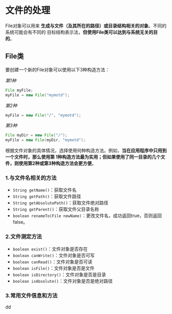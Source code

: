 文件的处理
================================================================================
File对象可以用来 **生成与文件（及其所在的路径）或目录结构相关的对象**。不同的系统可能会有不同的
目标结构表示法，**但使用File类可以达到与系统无关的目的**。

## File类
要创建一个新的File对象可以使用以下3种构造方法：

*第1种*
```java
File myFile;
myFile = new File("mymotd");
```

*第2种*
```java
myFile = new File("/", "mymotd");
```

*第3种*
```java
File myDir = new File("/");
myFile = new File(myDir, "mymotd");
```

根据文件对象的具体情况，选择使用何种构造方法。例如，**当在应用程序中只用到一个文件时，那么使用第
1种构造方法最为实用；但如果使用了同一目录的几个文件，则使用第2种或第3种构造方法会更方便**。

### 1.与文件名相关的方法
+ `String getName()`：获取文件名
+ `String getPath()`：获取文件路径
+ `String getAbsolutePath()`：获取文件绝对路径
+ `String getParent()`：获取文件父目录名称
+ `boolean renameTo(File newName)`：更改文件名，成功返回true，否则返回false。

### 2.文件测定方法
+ `boolean exist()`：文件对象是否存在
+ `boolean canWrite()`：文件对象是否可写
+ `boolean canRead()`：文件对象是否可读
+ `boolean isFile()`：文件对象是否是文件
+ `boolean isDirectory()`：文件对象是否是目录
+ `boolean isAbsolute()`：文件对象是否是绝对路径  

### 3.常用文件信息和方法




































dd
